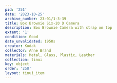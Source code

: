 ```yaml
---
pid: '251'
date: '2023-10-25'
archive_number: 23-01/1-3-39
title: Box Brownie Six-20 D Camera
description: Box Brownie Camera with strap on top
extent: '1'
condition: Good
date_unvalidated: 1950s
creator: Kodak
collector: Anne Brand
materials: Metal, Glass, Plastic, Leather
collection: tinui
key: object
order: '250'
layout: tinui_item
---
```

